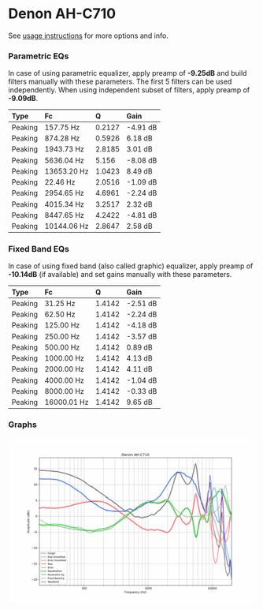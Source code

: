 # Denon AH-C710
See [usage instructions](https://github.com/jaakkopasanen/AutoEq#usage) for more options and info.

### Parametric EQs
In case of using parametric equalizer, apply preamp of **-9.25dB** and build filters manually
with these parameters. The first 5 filters can be used independently.
When using independent subset of filters, apply preamp of **-9.09dB**.

| Type    | Fc          |      Q | Gain     |
|:--------|:------------|:-------|:---------|
| Peaking | 157.75 Hz   | 0.2127 | -4.91 dB |
| Peaking | 874.28 Hz   | 0.5926 | 6.18 dB  |
| Peaking | 1943.73 Hz  | 2.8185 | 3.01 dB  |
| Peaking | 5636.04 Hz  | 5.156  | -8.08 dB |
| Peaking | 13653.20 Hz | 1.0423 | 8.49 dB  |
| Peaking | 22.46 Hz    | 2.0516 | -1.09 dB |
| Peaking | 2954.65 Hz  | 4.6961 | -2.24 dB |
| Peaking | 4015.34 Hz  | 3.2517 | 2.32 dB  |
| Peaking | 8447.65 Hz  | 4.2422 | -4.81 dB |
| Peaking | 10144.06 Hz | 2.8647 | 2.58 dB  |

### Fixed Band EQs
In case of using fixed band (also called graphic) equalizer, apply preamp of **-10.14dB**
(if available) and set gains manually with these parameters.

| Type    | Fc          |      Q | Gain     |
|:--------|:------------|:-------|:---------|
| Peaking | 31.25 Hz    | 1.4142 | -2.51 dB |
| Peaking | 62.50 Hz    | 1.4142 | -2.24 dB |
| Peaking | 125.00 Hz   | 1.4142 | -4.18 dB |
| Peaking | 250.00 Hz   | 1.4142 | -3.57 dB |
| Peaking | 500.00 Hz   | 1.4142 | 0.89 dB  |
| Peaking | 1000.00 Hz  | 1.4142 | 4.13 dB  |
| Peaking | 2000.00 Hz  | 1.4142 | 4.11 dB  |
| Peaking | 4000.00 Hz  | 1.4142 | -1.04 dB |
| Peaking | 8000.00 Hz  | 1.4142 | -0.33 dB |
| Peaking | 16000.01 Hz | 1.4142 | 9.65 dB  |

### Graphs
![](./Denon%20AH-C710.png)